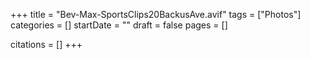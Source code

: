 +++
title = "Bev-Max-SportsClips20BackusAve.avif"
tags = ["Photos"]
categories = []
startDate = ""
draft = false
pages = []

citations = []
+++

